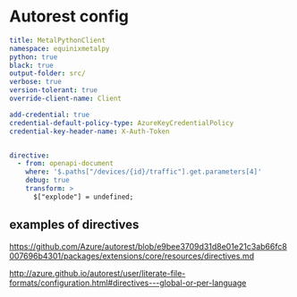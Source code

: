 # Autorest config

```yaml
title: MetalPythonClient
namespace: equinixmetalpy
python: true
black: true
output-folder: src/
verbose: true
version-tolerant: true
override-client-name: Client

add-credential: true
credential-default-policy-type: AzureKeyCredentialPolicy
credential-key-header-name: X-Auth-Token


directive:
  - from: openapi-document
    where: '$.paths["/devices/{id}/traffic"].get.parameters[4]'
    debug: true
    transform: >
      $["explode"] = undefined;
```

## examples of directives
https://github.com/Azure/autorest/blob/e9bee3709d31d8e01e21c3ab66fc8007696b4301/packages/extensions/core/resources/directives.md

http://azure.github.io/autorest/user/literate-file-formats/configuration.html#directives---global-or-per-language

